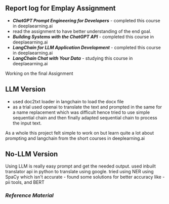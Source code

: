 
## Report log for Emplay Assignment
- __*ChatGPT Prompt Engineering for Developers*__ - completed this course in deeplaearning.ai 
- read the assignment to have better understanding of the end goal. 
- __*Building Systems with the ChatGPT API*__ - completed this course in deeplaearning.ai 
- __*LangChain for LLM Application Development*__ - completed this course in deeplaearning.ai
- __*LangChain Chat with Your Data*__ - studying this course in deeplaearning.ai

Working on the final Assignment

## LLM Version

- used doc2txt loader in langchain to load the docx file
- as a trial used openai to translate the text and prompted in the same for a name replacement which was difficult hence tried to use simple sequential chain and then finally adapted sequential chain to process the input text.

As a whole this project felt simple to work on but learn quite a lot about prompting and langchain from the short courses in deeplearning.ai
## No-LLM Version

  Using LLM is really easy prompt and get the needed output.
  used inbuilt translator api in python to translate using google.
  tried using NER using SpaCy which isn't accurate - found some solutions for better accuracy like - pii tools, and BERT


### __*Reference Material*__

